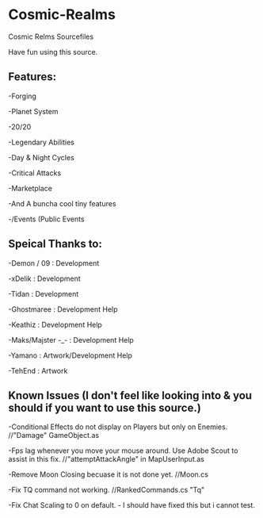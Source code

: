 # Cosmic-Realms
Cosmic Relms Sourcefiles

Have fun using this source.

Features: 
------------------------------------------		

-Forging

-Planet System

-20/20

-Legendary Abilities

-Day & Night Cycles

-Critical Attacks

-Marketplace

-And A buncha cool tiny features

-/Events (Public Events 

Speical Thanks to:
------------------------------------------		

-Demon / 09 : Development

-xDelik : Development

-Tidan : Development

-Ghostmaree : Development Help

-Keathiz : Development Help

-Maks/Majster -_- : Development Help

-Yamano : Artwork/Development Help

-TehEnd : Artwork



Known Issues (I don't feel like looking into & you should if you want to use this source.)
--------

-Conditional Effects do not display on Players but only on Enemies. //"Damage" GameObject.as

-Fps lag whenever you move your mouse around. Use Adobe Scout to assist in this fix. //"attemptAttackAngle" in MapUserInput.as

-Remove Moon Closing becuase it is not done yet. //Moon.cs

-Fix TQ command not working. //RankedCommands.cs "Tq"

-Fix Chat Scaling to 0 on default. - I should have fixed this but i cannot test.
